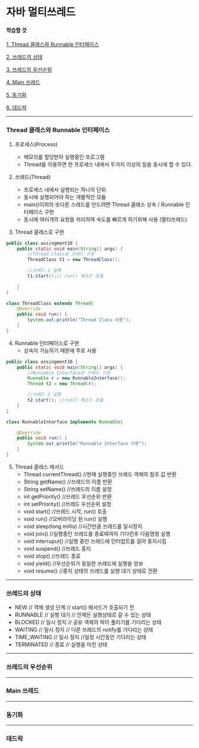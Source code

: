 # 자바 멀티쓰레드


#### 학습할 것

[1. Thread 클래스와 Runnable 인터페이스](#Thread-클래스와-Runnable-인터페이스)

[2. 쓰레드의 상태](#쓰레드의-상태)

[3. 쓰레드의 우선순위](#쓰레드의-우선순위)

[4. Main 쓰레드](#Main-쓰레드)

[5. 동기화](#동기화)

[6. 데드락](#데드락)



---
### Thread 클래스와 Runnable 인터페이스
1. 프로세스(Process)
    - 메모리를 할당받아 실행중인 프로그램
    - Thread를 이용하면 한 프로세스 내에서 두가지 이상의 일을 동시에 할 수 있다.
    
2. 쓰레드(Thread)
    - 프로세스 내에서 실행되는 하나의 단위
    - 동시에 실행되어야 하는 개별적인 모듈
    - main()이외의 또다른 스레드를 만드려면 Thread 클래스 상속 / Runnable 인터페이스 구현
    - 동시에 여러개의 요청을 처리하여 속도를 빠르게 하기위해 사용 (멀티쓰레드)
   
3. Thread 클래스로 구현
```java
public class assingment10 {
    public static void main(String[] args) {
        //Thread Class로 쓰레드 구현
        ThreadClass t1 = new ThreadClass();

        //쓰레드 1 실행
        t1.start();// run() 메소드 호출
        
    }
}

class ThreadClass extends Thread{
    @Override
    public void run() {
        System.out.println("Thread Class 사용");
    }
}
```

4. Runnable 인터페이스로 구현
   - 상속이 가능하기 때문에 주로 사용
```java
public class assingment10 {
    public static void main(String[] args) {
        //Runnable Interface로 쓰레드 구현
        Runnable r = new RunnableInterface();
        Thread t2 = new Thread(r);

        //쓰레드 2 실행
        t2.start(); //run() 메소드 호출
    }
}

class RunnableInterface implements Runnable{

    @Override
    public void run() {
        System.out.println("Runnable Interface 사용");
    }
}
```

5. Thread 클래스 메서드
   - Thread currentThread() //현재 실행중인 쓰레드 객체의 참조 값 반환
   - String getName() //쓰레드의 이름 반환
   - String setName() //쓰레드의 이름 설정
   - int getPriority() //쓰레드 우선순위 반환
   - int setPriority() //쓰레드 우선순위 설정
   - void start() //쓰레드 시작, run() 호출
   - void run() //오버라이딩 된 run() 실행
   - void sleep(long millis) //시간만큼 쓰레드를 일시정지
   - void join() //실행중인 쓰레드를 종료때까지 기다린후 다음명령 실행
   - void interruput() //실행 중인 쓰레드에 인터럽트를 걸어 중지시킴
   - void suspend() //쓰레드 중지
   - void stop() //쓰레드 종료
   - void yield() //우선순위가 동일한 쓰레드에 실행을 양보
   - void resume() //중지 상태의 쓰레드를 실행 대기 상태로 전환


---
### 쓰레드의 상태
   - NEW // 객체 생성 단계 // start() 메서드가 호출되기 전
   - RUNNABLE // 실행 대기 // 언제든 실행상태로 갈 수 있는 상태
   - BLOCKED // 일시 정지 // 공유 객체의 락이 풀리기를 기다리는 상태
   - WAITING // 일시 정지 // 다른 쓰레드의 notify를 기다리는 상태
   - TIME_WAITING // 일시 정지 //일정 시간동안 기다리는 상태
   - TERMINATED // 종료 // 실행을 마친 상태


---
### 쓰레드의 우선순위



---
### Main 쓰레드



---
### 동기화



---
### 데드락
